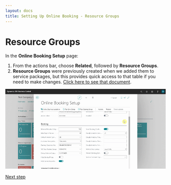 ```yaml
---
layout: docs
title: Setting Up Online Booking - Resource Groups
---
```


# Resource Groups
In the **Online Booking Setup** page:
1. From the actions bar, choose **Related**, followed by **Resource Groups**.
2. **Resource Groups** were previously created when we added them to service packages, but this provides quick access to that table if you need to make changes.
[Click here to see that document](garagehive-onlinebooking-service-packages.html).
 
![](media/garagehive-onlinebooking-resource-groups1.gif)


[Next step](/docs/garagehive-onlinebooking-sets.html)